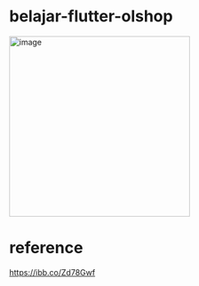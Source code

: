 # belajar-flutter-olshop

<img width="325" alt="image" src="https://user-images.githubusercontent.com/16364286/209162075-907f01fe-d638-434d-a887-74d0c5f2a4c0.png" />

# reference
https://ibb.co/Zd78Gwf
